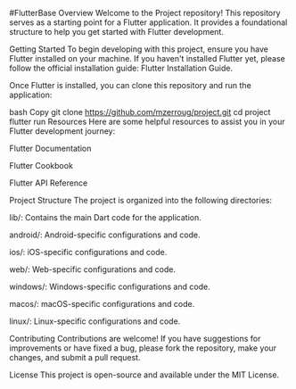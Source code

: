 #FlutterBase
Overview
Welcome to the Project repository! This repository serves as a starting point for a Flutter application. It provides a foundational structure to help you get started with Flutter development.

Getting Started
To begin developing with this project, ensure you have Flutter installed on your machine. If you haven't installed Flutter yet, please follow the official installation guide: Flutter Installation Guide.

Once Flutter is installed, you can clone this repository and run the application:

bash
Copy
git clone https://github.com/mzerroug/project.git
cd project
flutter run
Resources
Here are some helpful resources to assist you in your Flutter development journey:

Flutter Documentation

Flutter Cookbook

Flutter API Reference

Project Structure
The project is organized into the following directories:

lib/: Contains the main Dart code for the application.

android/: Android-specific configurations and code.

ios/: iOS-specific configurations and code.

web/: Web-specific configurations and code.

windows/: Windows-specific configurations and code.

macos/: macOS-specific configurations and code.

linux/: Linux-specific configurations and code.

Contributing
Contributions are welcome! If you have suggestions for improvements or have fixed a bug, please fork the repository, make your changes, and submit a pull request.

License
This project is open-source and available under the MIT License.
